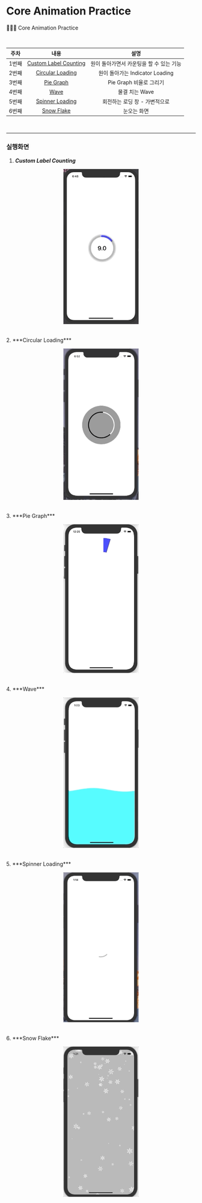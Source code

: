 # Core Animation Practice
🧑🏻‍💻 Core Animation Practice

<br>

| 주차  |                             내용                             |                   설명                   |
| :---: | :----------------------------------------------------------: | :--------------------------------------: |
| 1번째 | [Custom Label Counting](https://github.com/dongminyoon/CoreAnimation_Prac/blob/main/CoreAnimation_Practice/CoreAnimation_Practice/CoreAnimationView/CountdownProgressBar.swift) | 원이 돌아가면서 카운팅을 할 수 있는 기능 |
| 2번째 | [Circular Loading](https://github.com/dongminyoon/CoreAnimation_Prac/blob/main/CoreAnimation_Practice/CoreAnimation_Practice/CoreAnimationView/LoadingIndicator.swift) |     원이 돌아가는 Indicator Loading      |
| 3번째 | [Pie Graph](https://github.com/dongminyoon/CoreAnimation_Prac/blob/main/CoreAnimation_Practice/CoreAnimation_Practice/CoreAnimationView/PieGraph.swift) |         Pie Graph 비율로 그리기          |
| 4번째 | [Wave](https://github.com/dongminyoon/CoreAnimation_Prac/blob/main/CoreAnimation_Practice/CoreAnimation_Practice/CoreAnimationView/CurveWave.swift) |              물결 치는 Wave              |
| 5번째 | [Spinner Loading](https://github.com/dongminyoon/CoreAnimation_Prac/blob/main/CoreAnimation_Practice/CoreAnimation_Practice/CoreAnimationView/CurveWave.swift) |              회전하는 로딩 창 - 가변적으로              |
| 6번째 | [Snow Flake](https://github.com/dongminyoon/CoreAnimation_Prac/blob/main/CoreAnimation_Practice/CoreAnimation_Practice/CoreAnimationView/CurveWave.swift) |              눈오는 화면              |
<br>

---

### 실행화면

1. ***Custom Label Counting***

<p align="center"><img src="./images/customcountinglabel.gif" width="200px"></p>
<br>
2. ***Circular Loading***

<p align="center"><img src="./images/circleloading.gif" width="200px"></p>
<br>
3. ***Pie Graph***

<p align="center"><img src="./images/piegraph.gif" width="200px"></p>
<br>
4. ***Wave***

<p align="center"><img src="./images/wave.gif" width="200px"></p>
<br>
5. ***Spinner Loading***

<p align="center"><img src="./images/spinnerloading.gif" width="200px"></p>
<br>
6. ***Snow Flake***

<p align="center"><img src="./images/snowflake.gif" width="200px">
